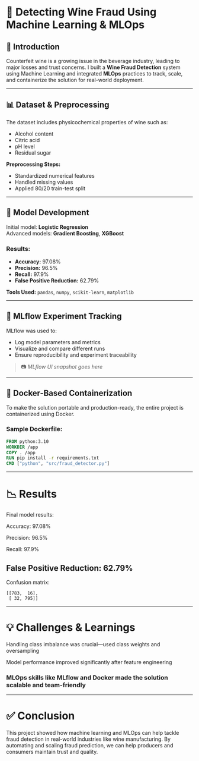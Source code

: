 # 🍷 Detecting Wine Fraud Using Machine Learning & MLOps

## 📌 Introduction
Counterfeit wine is a growing issue in the beverage industry, leading to major losses and trust concerns. I built a **Wine Fraud Detection** system using Machine Learning and integrated **MLOps** practices to track, scale, and containerize the solution for real-world deployment.

---
## 📊 Dataset & Preprocessing

The dataset includes physicochemical properties of wine such as:

- Alcohol content
- Citric acid
- pH level
- Residual sugar

**Preprocessing Steps:**
- Standardized numerical features
- Handled missing values
- Applied 80/20 train-test split

---

## 🧠 Model Development

Initial model: **Logistic Regression**  
Advanced models: **Gradient Boosting**, **XGBoost**

### Results:
- **Accuracy:** 97.08%
- **Precision:** 96.5%
- **Recall:** 97.9%
- **False Positive Reduction:** 62.79%

**Tools Used:** `pandas`, `numpy`, `scikit-learn`, `matplotlib`

---

## 🧪 MLflow Experiment Tracking

MLflow was used to:
- Log model parameters and metrics
- Visualize and compare different runs
- Ensure reproducibility and experiment traceability

> 📷 *MLflow UI snapshot goes here*

---

## 🐳 Docker-Based Containerization

To make the solution portable and production-ready, the entire project is containerized using Docker.

### Sample Dockerfile:
```dockerfile
FROM python:3.10
WORKDIR /app
COPY . /app
RUN pip install -r requirements.txt
CMD ["python", "src/fraud_detector.py"]
```
---
# 📉 Results

Final model results:

Accuracy: 97.08%

Precision: 96.5%

Recall: 97.9%

False Positive Reduction: 62.79%
---
Confusion matrix:
```
[[783,  16],
 [ 32, 795]]
```
---
# 💡 Challenges & Learnings

Handling class imbalance was crucial—used class weights and oversampling

Model performance improved significantly after feature engineering

### MLOps skills like MLflow and Docker made the solution scalable and team-friendly
---
# ✅ Conclusion

This project showed how machine learning and MLOps can help tackle fraud detection in real-world industries like wine manufacturing. By automating and scaling fraud prediction, we can help producers and consumers maintain trust and quality.

